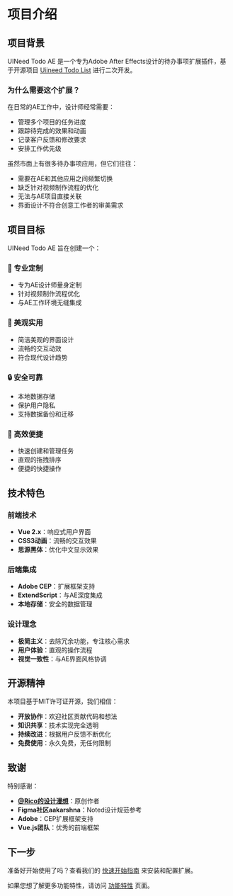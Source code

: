 # 项目介绍

## 项目背景

UINeed Todo AE 是一个专为Adobe After Effects设计的待办事项扩展插件，基于开源项目 [Uiineed Todo List](https://github.com/ricocc/uiineed-todo-list) 进行二次开发。

### 为什么需要这个扩展？

在日常的AE工作中，设计师经常需要：
- 管理多个项目的任务进度
- 跟踪待完成的效果和动画
- 记录客户反馈和修改要求
- 安排工作优先级

虽然市面上有很多待办事项应用，但它们往往：
- 需要在AE和其他应用之间频繁切换
- 缺乏针对视频制作流程的优化
- 无法与AE项目直接关联
- 界面设计不符合创意工作者的审美需求

## 项目目标

UINeed Todo AE 旨在创建一个：

### 🎯 专业定制
- 专为AE设计师量身定制
- 针对视频制作流程优化
- 与AE工作环境无缝集成

### 🎨 美观实用
- 简洁美观的界面设计
- 流畅的交互动效
- 符合现代设计趋势

### 🔒 安全可靠
- 本地数据存储
- 保护用户隐私
- 支持数据备份和迁移

### 🚀 高效便捷
- 快速创建和管理任务
- 直观的拖拽排序
- 便捷的快捷操作

## 技术特色

### 前端技术
- **Vue 2.x**：响应式用户界面
- **CSS3动画**：流畅的交互效果
- **思源黑体**：优化中文显示效果

### 后端集成
- **Adobe CEP**：扩展框架支持
- **ExtendScript**：与AE深度集成
- **本地存储**：安全的数据管理

### 设计理念
- **极简主义**：去除冗余功能，专注核心需求
- **用户体验**：直观的操作流程
- **视觉一致性**：与AE界面风格协调

## 开源精神

本项目基于MIT许可证开源，我们相信：

- **开放协作**：欢迎社区贡献代码和想法
- **知识共享**：技术实现完全透明
- **持续改进**：根据用户反馈不断优化
- **免费使用**：永久免费，无任何限制

## 致谢

特别感谢：
- **[@Rico的设计漫想](https://www.xiaohongshu.com/user/profile/5f2b6903000000000101f51f)**：原创作者
- **Figma社区aakarshna**：Noted设计规范参考
- **Adobe**：CEP扩展框架支持
- **Vue.js团队**：优秀的前端框架

## 下一步

准备好开始使用了吗？查看我们的 [快速开始指南](/guide/getting-started) 来安装和配置扩展。

如果您想了解更多功能特性，请访问 [功能特性](/features/) 页面。